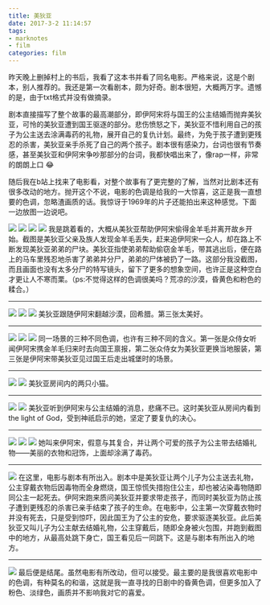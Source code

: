 ```yaml
---
title: 美狄亚
date: 2017-3-2 11:14:57
tags: 
- marknotes
- film
categories: film
---
```

昨天晚上删掉村上的书后，我看了这本书并看了同名电影。严格来说，这是个剧本，别人推荐的。我还是第一次看剧本，颇为好奇。剧本很短，大概两万字。遗憾的是，由于txt格式并没有做摘录。

剧本直接描写了整个故事的最高潮部分，即伊阿宋将与国王的公主结婚而抛弃美狄亚，可怜的美狄亚遭到国王驱逐的部分。悲伤愤怒之下，美狄亚不惜利用自己的孩子为公主送去涂满毒药的礼物，展开自己的复仇计划。最终，为免于孩子遭到更残忍的杀害，美狄亚亲手杀死了自己的两个孩子。剧本很有感染力，台词也很有节奏感，甚至美狄亚和伊阿宋争吵那部分的台词，我都快唱出来了，像rap一样，非常的朗朗上口  :joy:

随后我在b站上找来了电影看，对整个故事有了更完整的了解，当然对比剧本还有很多改动的地方。抛开这个不说，电影的色调是给我的一大惊喜，这正是我一直想要的色调，忽略渣画质的话。我惊讶于1969年的片子还能拍出来这种感觉。下面一边放图一边说吧。

![](http://p1.bpimg.com/567571/d0ad3cbc7984ad9e.png)
![](http://p1.bpimg.com/567571/f313c7170bb85080.png)
![](http://i1.piimg.com/567571/541488ce9e3b2a3f.png)
![](http://i1.piimg.com/567571/411be360613bac40.png)
我是跳着看的，大概从美狄亚帮助伊阿宋偷得金羊毛并离开故乡开始。截图是美狄亚父亲及族人发现金羊毛丢失，赶来追伊阿宋一众人，却在路上不断发现美狄亚弟弟的尸块。美狄亚指使弟弟帮助偷窃金羊毛，带其逃出后，便在路上的马车里残忍地杀害了弟弟并分尸，弟弟的尸体被扔了一路。这部分我没截图，而且画面也没有太多分尸的特写镜头，留下了更多的想象空间，也许正是这种空白才更让人不寒而栗。（ps:不觉得这样的色调很美吗？荒凉的沙漠，昏黄色和粉色的糅合。）
*******
![](http://p1.bqimg.com/567571/233daaa76eef8920.png)
![](http://p1.bpimg.com/567571/323660d8e418b4f6.png)
![](http://p1.bpimg.com/567571/a399a3cdd66e4556.png)
美狄亚跟随伊阿宋翻越沙漠，回希腊。第三张太美好。
*****
![](http://p1.bqimg.com/567571/d72446c9739773c5.png)
![](http://p1.bqimg.com/567571/3872050e7611114d.png)
![](http://p1.bpimg.com/567571/250f05d8412598a5.png)
同一场景的三种不同色调，也许有三种不同的含义。第一张是众侍女听闻伊阿宋携金羊毛归来时去向国王禀报，第二张众侍女为美狄亚更换当地服装，第三张是伊阿宋带美狄亚见过国王后走出城堡时的场景。
*******
![](http://i1.piimg.com/567571/6b5ec8ba7356c40e.png)
![](http://p1.bqimg.com/567571/0071b9c0508447a6.png)
美狄亚房间内的两只小猫。
******
![](http://p1.bpimg.com/567571/976018b1b34c344c.png)
![](http://i1.piimg.com/567571/e301d31910820196.png)
美狄亚听到伊阿宋与公主结婚的消息，悲痛不已。这时美狄亚从房间内看到the light of God，受到神祇启示的她，坚定了要复仇的决心。
*******
![](http://p1.bpimg.com/567571/b4478c5efb4d4380.png)
![](http://i1.piimg.com/567571/3ff358e5e29e31f2.png)
![](http://p1.bpimg.com/567571/bdd5ea49ed7fbcac.png)
她叫来伊阿宋，假意与其复合，并让两个可爱的孩子为公主带去结婚礼物——美丽的衣物和冠饰，上面却涂满了毒药。
******
![](http://p1.bqimg.com/567571/bdc70fbe0db1f8c4.png)
在这里，电影与剧本有所出入。剧本中是美狄亚让两个儿子为公主送去礼物，公主穿戴衣物后因毒物而全身燃烧，国王惊慌失措抱住公主，却也被沾染毒物随即同公主一起死去。伊阿宋跑来质问美狄亚并要求带走孩子，而同时美狄亚为防止孩子遭到更残忍的杀害已亲手结束了孩子的生命。在电影中，公主第一次穿戴衣物时并没有死去，只是受到惊吓，因此国王为了公主的安危，要求驱逐美狄亚。此后美狄亚又叫儿子为公主献去结婚礼物，公主穿戴后，随即全身被火包围，并跑到截图中的地方，从最高处跳下身亡，国王看见后一同跳下。这是与剧本有所出入的地方。
******
![](http://p1.bqimg.com/567571/111a4a22e0d5a8f6.png)
最后便是结尾。虽然电影有所改动，但可以接受。最主要的是我很喜欢电影中的色调，有种莫名的和谐，这就是我一直寻找的日剧中的昏黄色调，但更多加入了粉色、淡绿色，画质并不影响我对它的喜爱。
